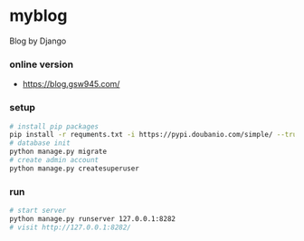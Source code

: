# myblog
Blog by Django

### online version
- https://blog.gsw945.com/

### setup
```bash
# install pip packages
pip install -r requments.txt -i https://pypi.doubanio.com/simple/ --trusted-host pypi.doubanio.com
# database init
python manage.py migrate
# create admin account
python manage.py createsuperuser
```

### run
```bash
# start server
python manage.py runserver 127.0.0.1:8282
# visit http://127.0.0.1:8282/
```